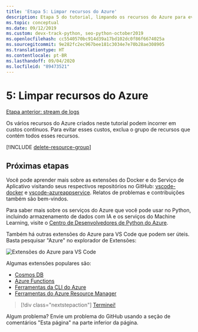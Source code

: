 ```yaml
---
title: 'Etapa 5: Limpar recursos do Azure'
description: Etapa 5 do tutorial, limpando os recursos do Azure para evitar incorrer em encargos contínuos.
ms.topic: conceptual
ms.date: 09/12/2019
ms.custom: devx-track-python, seo-python-october2019
ms.openlocfilehash: cc5540570bc914d39a17bd102dc0f86f6674025a
ms.sourcegitcommit: 9e282fc2ec967bee181c3034e7e70b28ae308905
ms.translationtype: HT
ms.contentlocale: pt-BR
ms.lasthandoff: 09/04/2020
ms.locfileid: "89473521"
---
```

# <a name="5-clean-up-azure-resources"></a>5: Limpar recursos do Azure

[Etapa anterior: stream de logs](tutorial-deploy-containers-04.md)

Os vários recursos do Azure criados neste tutorial podem incorrer em custos contínuos. Para evitar esses custos, exclua o grupo de recursos que contém todos esses recursos.

[!INCLUDE [delete-resource-group](includes/delete-resource-group.md)]

## <a name="next-steps"></a>Próximas etapas

Você pode aprender mais sobre as extensões do Docker e do Serviço de Aplicativo visitando seus respectivos repositórios no GitHub: [vscode-docker](https://github.com/Microsoft/vscode-docker) e [vscode-azureappservice](https://github.com/Microsoft/vscode-azureappservice). Relatos de problemas e contribuições também são bem-vindos.

Para saber mais sobre os serviços do Azure que você pode usar no Python, incluindo armazenamento de dados com IA e os serviços do Machine Learning, visite o [Centro de Desenvolvedores de Python do Azure](https://docs.microsoft.com/python/azure/?view=azure-python).

Também há outras extensões do Azure para VS Code que podem ser úteis. Basta pesquisar "Azure" no explorador de Extensões:

![Extensões do Azure para VS Code](media/deploy-containers/azure-extensions-for-visual-studio-code.png)

Algumas extensões populares são:

- [Cosmos DB](https://marketplace.visualstudio.com/items?itemName=ms-azuretools.vscode-cosmosdb)
- [Azure Functions](https://marketplace.visualstudio.com/items?itemName=ms-azuretools.vscode-azurefunctions)
- [Ferramentas da CLI do Azure](https://marketplace.visualstudio.com/items?itemName=ms-vscode.azurecli)
- [Ferramentas do Azure Resource Manager](https://marketplace.visualstudio.com/items?itemName=msazurermtools.azurerm-vscode-tools)

> [!div class="nextstepaction"]
> [Terminei!](https://docs.microsoft.com/python/azure/?view=azure-python)

Algum problema? Envie um problema do GitHub usando a seção de comentários "Esta página" na parte inferior da página.
